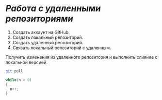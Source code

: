 # ***Работа с удаленными репозиториями***

1. Создать аккаунт на GitHub.
2. Создать локальный репозиторий.
3. Создать удаленный репозиторий.
4. Cвязать локальный репозиторий с удаленным.

Получить изменения из удаленного репозитория и выполнить слияние с локальной версией:
```bash
git pull
```
```C#
while(n < 0)
{
  n++;
}
```
